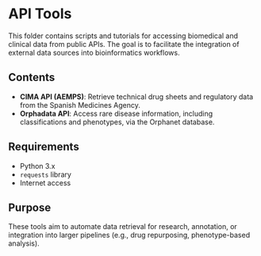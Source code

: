 # API Tools

This folder contains scripts and tutorials for accessing biomedical and clinical data from public APIs. The goal is to facilitate the integration of external data sources into bioinformatics workflows.

## Contents

- **CIMA API (AEMPS)**: Retrieve technical drug sheets and regulatory data from the Spanish Medicines Agency.
- **Orphadata API**: Access rare disease information, including classifications and phenotypes, via the Orphanet database.

## Requirements

- Python 3.x
- `requests` library
- Internet access

## Purpose

These tools aim to automate data retrieval for research, annotation, or integration into larger pipelines (e.g., drug repurposing, phenotype-based analysis).
